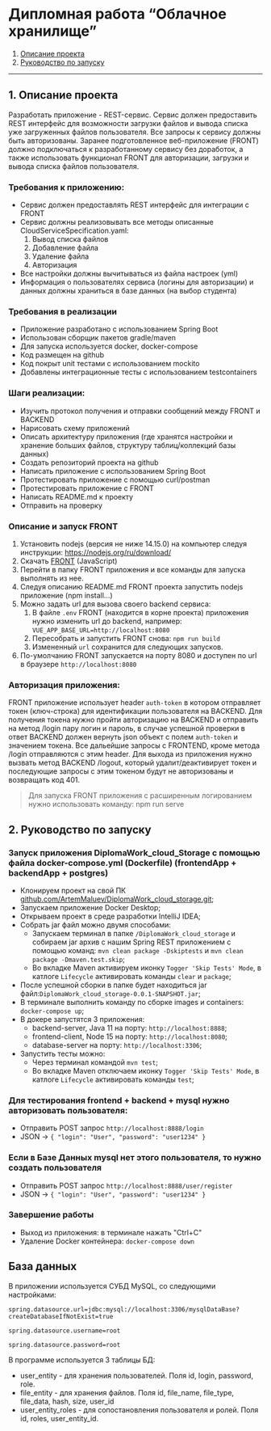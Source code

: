 ﻿# **Дипломная работа “Облачное хранилище”**  
1. [Описание проекта](#1-Описание-проекта)
2. [Руководство по запуску](#2-Руководство--запуску)
---

## 1. Описание проекта
Разработать приложение - REST-сервис. Сервис должен предоставить REST интерфейс для возможности загрузки файлов и вывода списка уже загруженных файлов пользователя. 
Все запросы к сервису должны быть авторизованы. Заранее подготовленное веб-приложение (FRONT) должно подключаться к разработанному сервису без доработок, 
а также использовать функционал FRONT для авторизации, загрузки и вывода списка файлов пользователя.

### Требования к приложению:
- Сервис должен предоставлять REST интерфейс для интеграции с FRONT
- Сервис должны реализовывать все методы описанные CloudServiceSpecification.yaml:
  1. Вывод списка файлов
  2. Добавление файла
  3. Удаление файла
  4. Авторизация
- Все настройки должны вычитываться из файла настроек (yml)
- Информация о пользователях сервиса (логины для авторизации) и данных должны храниться в базе данных (на выбор студента)

### Требования в реализации
- Приложение разработано с использованием Spring Boot
- Использован сборщик пакетов gradle/maven
- Для запуска используется docker, docker-compose
- Код размещен на github
- Код покрыт unit тестами с использованием mockito
- Добавлены интеграционные тесты с использованием testcontainers

### Шаги реализации:
- Изучить протокол получения и отправки сообщений между FRONT и BACKEND
- Нарисовать схему приложений
- Описать архитектуру приложения (где хранятся настройки и хранение больших файлов, структуру таблиц/коллекций базы данных)
- Создать репозиторий проекта на github
- Написать приложение с использованием Spring Boot
- Протестировать приложение с помощью curl/postman
- Протестировать приложение с FRONT
- Написать README.md к проекту
- Отправить на проверку

### Описание и запуск FRONT
1. Установить nodejs (версия не ниже 14.15.0) на компьютер следуя инструкции: https://nodejs.org/ru/download/
2. Скачать [FRONT](./netology-diplom-frontend) (JavaScript)
3. Перейти в папку FRONT приложения и все команды для запуска выполнять из нее.
4. Следуя описанию README.md FRONT проекта запустить nodejs приложение (npm install...)
5. Можно задать url для вызова своего backend сервиса:
    1. В файле `.env` FRONT (находится в корне проекта) приложения нужно изменить url до backend, например: `VUE_APP_BASE_URL=http://localhost:8080`
    2. Пересобрать и запустить FRONT снова: `npm run build`
    3. Измененный `url` сохранится для следующих запусков.
6. По-умолчанию FRONT запускается на порту 8080 и доступен по url в браузере `http://localhost:8080`

### Авторизация приложения:
FRONT приложение использует header `auth-token` в котором отправляет токен (ключ-строка) для идентификации пользователя на BACKEND.
Для получения токена нужно пройти авторизацию на BACKEND и отправить на метод /login пару логин и пароль, в случае успешной проверки в ответ BACKEND должен вернуть json объект
с полем `auth-token` и значением токена. Все дальейшие запросы с FRONTEND, кроме метода /login отправляются с этим header.
Для выхода из приложения нужно вызвать метод BACKEND /logout, который удалит/деактивирует токен и последующие запросы с этим токеном будут не авторизованы и возвращать код 401.

> Для запуска FRONT приложения с расширенным логированием нужно использовать команду: npm run serve


## 2. Руководство по запуску
### Запуск приложения DiplomaWork_cloud_Storage с помощью файла docker-compose.yml (Dockerfile) (frontendApp + backendApp + postgres)
- Клонируем проект на свой ПК [github.com/ArtemMaluev/DiplomaWork_cloud_storage.git](https://github.com/ArtemMaluev/DiplomaWork_cloud_storage.git);
- Запускаем приложение Docker Desktop;
- Открываем проект в среде разработки IntelliJ IDEA;
- Собрать jar файл можно двумя способами:
  - Запускаем терминал в папке  `/DiplomaWork_cloud_storage` и собираем jar архив с нашим Spring REST приложением с помощью команд:
```mvn clean package -Dskiptests``` и ```mvn clean package -Dmaven.test.skip```;
  - Во вкладке Maven активируем иконку `Togger 'Skip Tests' Mode`, в катлоге `Lifecycle` активировать команды `clear` и `package`;
- После успешной сборки в папке будет находиться jar файл:`DiplomaWork_cloud_storage-0.0.1-SNAPSHOT.jar`;
- В терминале выполнить команду по сборке images и containers: ```docker-compose up```;
- В докере запустятся 3 приложения:
  - backend-server, Java 11 на порту: ```http://localhost:8888```;
  - frontend-client, Node 15 на порту: ```http://localhost:8080```;
  - database-server на порту: ```http://localhost:3306```;
- Запустить тесты можно:
  - Через терминал командой `mvn test`;
  - Во вкладке Maven отключаем иконку `Togger 'Skip Tests' Mode`, в катлоге `Lifecycle` активировать команды `test`;


### Для тестирования frontend + backend + mysql нужно авторизовать пользователя:
 - Отправить POST запрос `http://localhost:8888/login`
 - JSON -> `{
"login": "User",
"password": "user1234"
}` 

### Если в Базе Данных mysql нет этого пользователя, то нужно создать пользователя 
- Отправить POST запрос `http://localhost:8888/user/register`
- JSON -> `{
  "login": "User",
  "password": "user1234"
  }`  

### Завершение работы
- Выход из приложения: в терминале нажать "Ctrl+C"
- Удаление Docker контейнера: ```docker-compose down```


## База данных

В приложении используется СУБД MySQL, со следующими настройками:

`spring.datasource.url=jdbc:mysql://localhost:3306/mysqlDataBase?createDatabaseIfNotExist=true`

`spring.datasource.username=root`

`spring.datasource.password=root`

В программе используется 3 таблицы БД:

* user_entity - для хранения пользователей. Поля id, login, password, role.
* file_entity - для хранения файлов. Поля id, file_name, file_type, file_data, hash, size, user_id
* user_entity_roles - для сопостановления пользователя и ролей. Поля id, roles, user_entity_id.
